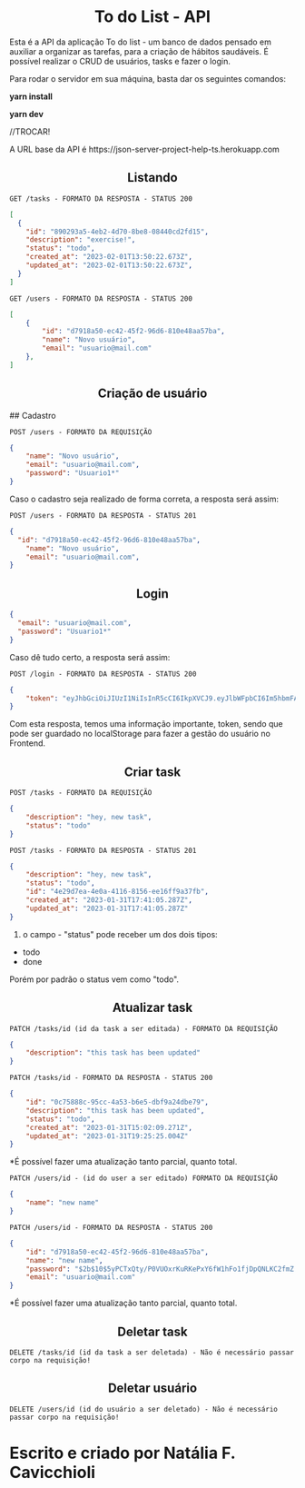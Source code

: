 <h1 align="center">
To do List - API
</h1>

<p>
Esta é a API da aplicação To do list - um banco de dados pensado em auxiliar a organizar as tarefas, para a criação de hábitos saudáveis.
É possível realizar o CRUD de usuários, tasks e fazer o login.
</p>

<p>
Para rodar o servidor em sua máquina, basta dar os seguintes comandos:
</p>

<strong>yarn install</strong>

<strong>yarn dev</strong>

//TROCAR!
<p>A URL base da API é https://json-server-project-help-ts.herokuapp.com</p>


<h2 align ='center'> Listando </h2>

`GET /tasks - FORMATO DA RESPOSTA - STATUS 200`

```json
[
  {
    "id": "890293a5-4eb2-4d70-8be8-08440cd2fd15",
    "description": "exercise!",
    "status": "todo",
    "created_at": "2023-02-01T13:50:22.673Z",
    "updated_at": "2023-02-01T13:50:22.673Z",
  }
]
```

`GET /users - FORMATO DA RESPOSTA - STATUS 200`

```json
[
	{
		"id": "d7918a50-ec42-45f2-96d6-810e48aa57ba",
		"name": "Novo usuário",
		"email": "usuario@mail.com"
	},
]
```


<h2 align ='center'> Criação de usuário </h2>
## Cadastro

`POST /users - FORMATO DA REQUISIÇÃO`

```json
{
	"name": "Novo usuário",
	"email": "usuario@mail.com",
	"password": "Usuario1*"
}
```

Caso o cadastro seja realizado de forma correta, a resposta será assim:

`POST /users - FORMATO DA RESPOSTA - STATUS 201`

```json
{
  "id": "d7918a50-ec42-45f2-96d6-810e48aa57ba",
	"name": "Novo usuário",
	"email": "usuario@mail.com",
}
```

<h2 align = "center"> Login </h2>

```json
{
  "email": "usuario@mail.com",
  "password": "Usuario1*"
}
```

Caso dê tudo certo, a resposta será assim:

`POST /login - FORMATO DA RESPOSTA - STATUS 200`

```json
{
	"token": "eyJhbGciOiJIUzI1NiIsInR5cCI6IkpXVCJ9.eyJlbWFpbCI6Im5hbmFAa2VuemllLmNvbSIsImlhdCI6MTY3NTM0Mzc4MCwiZXhwIjoxNjc3OTM1NzgwLCJzdWIiOiJiZjBlNWFiOS01OTMwLTQwMjYtYTU3OS04MGVkOTljYWRkYmIifQ.MBEBbqWr1RB8_NT78IM3Jx4uBLtbBkBx7M3RZLz1_sc"
}
```

Com esta resposta, temos uma informação importante, token, sendo que pode ser guardado no localStorage para fazer a gestão do usuário no Frontend.

<h2 align ='center'> Criar task </h2>

`POST /tasks - FORMATO DA REQUISIÇÃO`

```json
{
	"description": "hey, new task",
	"status": "todo"
}
```

`POST /tasks - FORMATO DA RESPOSTA - STATUS 201`

```json
{
	"description": "hey, new task",
	"status": "todo",
	"id": "4e29d7ea-4e0a-4116-8156-ee16ff9a37fb",
	"created_at": "2023-01-31T17:41:05.287Z",
	"updated_at": "2023-01-31T17:41:05.287Z"
}
```

1. o campo - "status" pode receber um dos dois tipos:

- todo
- done

Porém por padrão o status vem como "todo".

<h2 align ='center'> Atualizar task </h2>

`PATCH /tasks/id (id da task a ser editada) - FORMATO DA REQUISIÇÃO`

```json
{
	"description": "this task has been updated"
}
```

`PATCH /tasks/id - FORMATO DA RESPOSTA - STATUS 200`

```json
{
	"id": "0c75888c-95cc-4a53-b6e5-dbf9a24dbe79",
	"description": "this task has been updated",
	"status": "todo",
	"created_at": "2023-01-31T15:02:09.271Z",
	"updated_at": "2023-01-31T19:25:25.004Z"
}
```

*É possível fazer uma atualização tanto parcial, quanto total.

`PATCH /users/id - (id do user a ser editado) FORMATO DA REQUISIÇÃO`

```json
{
	"name": "new name"
}
```

`PATCH /users/id - FORMATO DA RESPOSTA - STATUS 200`

```json
{
	"id": "d7918a50-ec42-45f2-96d6-810e48aa57ba",
	"name": "new name",
	"password": "$2b$10$5yPCTxQty/P0VUOxrKuRKePxY6fW1hFo1fjDpQNLKC2fmZ.PvRe4a",
	"email": "usuario@mail.com"
}
```

*É possível fazer uma atualização tanto parcial, quanto total.

<h2 align ='center'> Deletar task </h2>

`DELETE /tasks/id (id da task a ser deletada) - Não é necessário passar corpo na requisição!`

<h2 align ='center'> Deletar usuário</h2>

`DELETE /users/id (id do usuário a ser deletado) - Não é necessário passar corpo na requisição!`


<h1>Escrito e criado por Natália F. Cavicchioli </h1>
